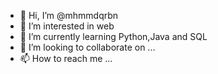 - 👋 Hi, I’m @mhmmdqrbn
- 👀 I’m interested in web
- 🌱 I’m currently learning Python,Java and SQL
- 💞️ I’m looking to collaborate on ...
- 📫 How to reach me ...

<!---
mhmmdqrbn/mhmmdqrbn is a ✨ special ✨ repository because its `README.md` (this file) appears on your GitHub profile.
You can click the Preview link to take a look at your changes.
--->
